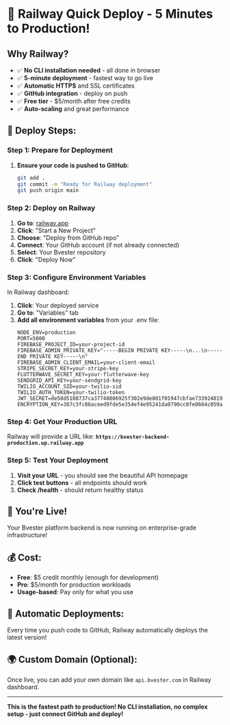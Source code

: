 # 🚂 Railway Quick Deploy - 5 Minutes to Production!

## Why Railway?
- ✅ **No CLI installation needed** - all done in browser
- ✅ **5-minute deployment** - fastest way to go live
- ✅ **Automatic HTTPS** and SSL certificates
- ✅ **GitHub integration** - deploy on push
- ✅ **Free tier** - $5/month after free credits
- ✅ **Auto-scaling** and great performance

## 🚀 Deploy Steps:

### Step 1: Prepare for Deployment
1. **Ensure your code is pushed to GitHub**:
   ```bash
   git add .
   git commit -m "Ready for Railway deployment"
   git push origin main
   ```

### Step 2: Deploy on Railway
1. **Go to**: [railway.app](https://railway.app)
2. **Click**: "Start a New Project"
3. **Choose**: "Deploy from GitHub repo"
4. **Connect**: Your GitHub account (if not already connected)
5. **Select**: Your Bvester repository
6. **Click**: "Deploy Now"

### Step 3: Configure Environment Variables
In Railway dashboard:
1. **Click**: Your deployed service
2. **Go to**: "Variables" tab
3. **Add all environment variables** from your .env file:
   ```
   NODE_ENV=production
   PORT=5000
   FIREBASE_PROJECT_ID=your-project-id
   FIREBASE_ADMIN_PRIVATE_KEY="-----BEGIN PRIVATE KEY-----\n...\n-----END PRIVATE KEY-----\n"
   FIREBASE_ADMIN_CLIENT_EMAIL=your-client-email
   STRIPE_SECRET_KEY=your-stripe-key
   FLUTTERWAVE_SECRET_KEY=your-flutterwave-key
   SENDGRID_API_KEY=your-sendgrid-key
   TWILIO_ACCOUNT_SID=your-twilio-sid
   TWILIO_AUTH_TOKEN=your-twilio-token
   JWT_SECRET=de58d5108737ca37748806925f302e9de801f01947cbfae733924819d72e1231a03191580aae2f63aa721bafaf23cd8842a245889a58890f2fcc32ce8f65d006
   ENCRYPTION_KEY=307c3fc86aceed9fde5e354ef4e95241da0790cc0fe0604c059a17d0023308c0
   ```

### Step 4: Get Your Production URL
Railway will provide a URL like:
**`https://bvester-backend-production.up.railway.app`**

### Step 5: Test Your Deployment
1. **Visit your URL** - you should see the beautiful API homepage
2. **Click test buttons** - all endpoints should work
3. **Check /health** - should return healthy status

## 🎉 You're Live!

Your Bvester platform backend is now running on enterprise-grade infrastructure!

## 💰 Cost:
- **Free**: $5 credit monthly (enough for development)
- **Pro**: $5/month for production workloads
- **Usage-based**: Pay only for what you use

## 🔄 Automatic Deployments:
Every time you push code to GitHub, Railway automatically deploys the latest version!

## 🌍 Custom Domain (Optional):
Once live, you can add your own domain like `api.bvester.com` in Railway dashboard.

---

**This is the fastest path to production! No CLI installation, no complex setup - just connect GitHub and deploy!**